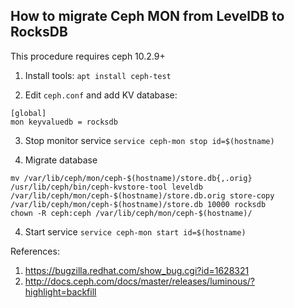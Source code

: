 ## How to migrate Ceph MON from LevelDB to RocksDB

This procedure requires ceph 10.2.9+

1) Install tools: `apt install ceph-test`

2) Edit `ceph.conf` and add KV database:
```
[global]
mon keyvaluedb = rocksdb
```
3) Stop monitor service
`service ceph-mon stop id=$(hostname)`

4) Migrate database
```
mv /var/lib/ceph/mon/ceph-$(hostname)/store.db{,.orig} 
/usr/lib/ceph/bin/ceph-kvstore-tool leveldb /var/lib/ceph/mon/ceph-$(hostname)/store.db.orig store-copy /var/lib/ceph/mon/ceph-$(hostname)/store.db 10000 rocksdb
chown -R ceph:ceph /var/lib/ceph/mon/ceph-$(hostname)/
```
4) Start service
`service ceph-mon start id=$(hostname)`

References:
1. https://bugzilla.redhat.com/show_bug.cgi?id=1628321
2. http://docs.ceph.com/docs/master/releases/luminous/?highlight=backfill 
